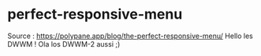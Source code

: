 # perfect-responsive-menu
Source : https://polypane.app/blog/the-perfect-responsive-menu/
Hello les DWWM !
Ola los DWWM-2 aussi ;)